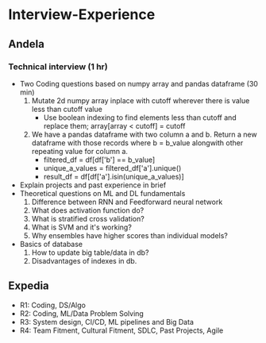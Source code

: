 # Interview-Experience

## Andela
### Technical interview (1 hr)
- Two Coding questions based on numpy array and pandas dataframe (30 min)
    1. Mutate 2d numpy array inplace with cutoff wherever there is value less than cutoff value
       - Use boolean indexing to find elements less than cutoff and replace them; array[array < cutoff] = cutoff
    2. We have a pandas dataframe with two column a and b. Return a new dataframe with those records where b = b_value alongwith other repeating value for column a.
       - filtered_df = df[df['b'] == b_value]
       - unique_a_values = filtered_df['a'].unique()
       - result_df = df[df['a'].isin(unique_a_values)]
- Explain projects and past experience in brief
- Theoretical questions on ML and DL fundamentals
  1. Difference between RNN and Feedforward neural network
  2. What does activation function do?
  3. What is stratified cross validation?
  4. What is SVM and it's working?
  5. Why ensembles have higher scores than individual models?
- Basics of database
  1. How to update big table/data in db?
  2. Disadvantages of indexes in db.
 
## Expedia
- R1: Coding, DS/Algo
- R2: Coding, ML/Data Problem Solving
- R3: System design, CI/CD, ML pipelines and Big Data
- R4: Team Fitment, Cultural Fitment, SDLC, Past Projects, Agile
